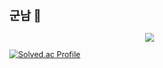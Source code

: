 ## 군남  👋

<!--
**GoToBILL/GoToBill** is a ✨ _special_ ✨ repository because its `README.md` (this file) appears on your GitHub profile.

Here are some ideas to get you started:

- 🔭 I’m currently working on ...
- 🌱 I’m currently learning ...
- 👯 I’m looking to collaborate on ...
- 🤔 I’m looking for help with ...
- 💬 Ask me about ...
- 📫 How to reach me: ...
- 😄 Pronouns: ...
- ⚡ Fun fact: ...
-->
<div align="center">
<img src="https://capsule-render.vercel.app/api?type=rounded&color=auto&height=300&section=header&text=byungju's%20Github&fontSize=90" />
</div>

[![Solved.ac Profile](http://mazassumnida.wtf/api/v2/generate_badge?boj=wnqudwn)](https://solved.ac/wnqudwn/)
